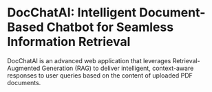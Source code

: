 # DocChatAI: Intelligent Document-Based Chatbot for Seamless Information Retrieval

DocChatAI is an advanced web application that leverages Retrieval-Augmented Generation (RAG) to deliver intelligent, context-aware responses to user queries based on the content of uploaded PDF documents.
